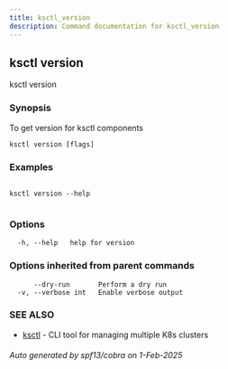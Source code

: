 ```yaml
---
title: ksctl_version
description: Command documentation for ksctl_version
---
```


## ksctl version

ksctl version

### Synopsis

To get version for ksctl components

```
ksctl version [flags]
```

### Examples

```

ksctl version --help
		
```

### Options

```
  -h, --help   help for version
```

### Options inherited from parent commands

```
      --dry-run       Perform a dry run
  -v, --verbose int   Enable verbose output
```

### SEE ALSO

* [ksctl](ksctl.md)	 - CLI tool for managing multiple K8s clusters

###### Auto generated by spf13/cobra on 1-Feb-2025
